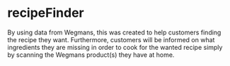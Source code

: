 # recipeFinder

By using data from Wegmans, this was created to help customers finding the recipe they want. 
Furthermore, customers will be informed on what ingredients they are missing in order 
to cook for the wanted recipe simply by scanning the Wegmans product(s) they have at home.
